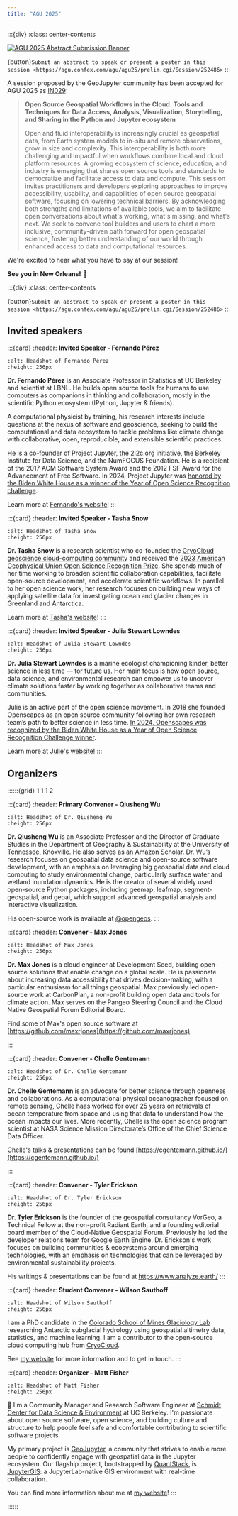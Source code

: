 ```yaml
---
title: "AGU 2025"
---
```


:::{div}
:class: center-contents

[![AGU 2025 Abstract Submission Banner](https://higherlogicdownload.s3.amazonaws.com/AGU/e969ee71-50c4-4d68-aaab-3ce9ee4fd75e/UploadedAds/AGU25%20Abstracts%20Now%20Open%20Ad_728x90%20(2).png)](https://agu.confex.com/agu/agu25/prelim.cgi/Session/252486)

{button}`Submit an abstract to speak or present a poster in this session <https://agu.confex.com/agu/agu25/prelim.cgi/Session/252486>`
:::

A session proposed by the GeoJupyter community has been accepted for AGU 2025 as
[IN029](https://agu.confex.com/agu/agu25/prelim.cgi/Session/252486):

> **Open Source Geospatial Workflows in the Cloud: Tools and Techniques for Data Access,
> Analysis, Visualization, Storytelling, and Sharing in the Python and Jupyter
> ecosystem**
>
> Open and fluid interoperability is increasingly crucial as geospatial data, from Earth
> system models to in-situ and remote observations, grow in size and complexity. This
> interoperability is both more challenging and impactful when workflows combine local
> and cloud platform resources. A growing ecosystem of science, education, and industry
> is emerging that shares open source tools and standards to democratize and facilitate
> access to data and compute. This session invites practitioners and developers
> exploring approaches to improve accessibility, usability, and capabilities of open
> source geospatial software, focusing on lowering technical barriers. By acknowledging
> both strengths and limitations of available tools, we aim to facilitate open
> conversations about what's working, what's missing, and what's next. We seek to
> convene tool builders and users to chart a more inclusive, community-driven path
> forward for open geospatial science, fostering better understanding of our world
> through enhanced access to data and computational resources.

We're excited to hear what you have to say at our session!

**See you in New Orleans!** 🚀

:::{div}
:class: center-contents

{button}`Submit an abstract to speak or present a poster in this session <https://agu.confex.com/agu/agu25/prelim.cgi/Session/252486>`
:::



## Invited speakers

:::{card}
:header: **Invited Speaker - Fernando Pérez**

```{image} https://fernandoperez.org/build/fperez-headshot-sq-s-4e70cce4b15d00e82c7526a6accbfea3.jpg
:alt: Headshot of Fernando Pérez
:height: 256px
```

**Dr. Fernando Pérez** is an Associate Professor in Statistics at UC Berkeley and scientist
at LBNL. He builds open source tools for humans to use computers as companions in
thinking and collaboration, mostly in the scientific Python ecosystem (IPython, Jupyter
& friends).

A computational physicist by training, his research interests include
questions at the nexus of software and geoscience, seeking to build the computational
and data ecosystem to tackle problems like climate change with collaborative, open,
reproducible, and extensible scientific practices.

He is a co-founder of Project Jupyter, the 2i2c.org initiative, the Berkeley Institute
for Data Science, and the NumFOCUS Foundation. He is a recipient of the 2017 ACM
Software System Award and the 2012 FSF Award for the Advancement of Free Software.
In 2024, Project Jupyter was
[honored by the Biden White House as a winner of the Year of Open Science Recognition challenge](https://bidenwhitehouse.archives.gov/ostp/news-updates/2024/03/21/white-house-office-of-science-technology-policy-announces-year-of-open-science-recognition-challenge-winners/).

Learn more at [Fernando's website](https://fernandoperez.org/)!
:::


:::{card}
:header: **Invited Speaker - Tasha Snow**

```{image} https://media.licdn.com/dms/image/v2/C4E03AQFfE-mfJ8OE4g/profile-displayphoto-shrink_400_400/profile-displayphoto-shrink_400_400/0/1589222350971?e=1755734400&v=beta&t=njqVgtlZa9-qJjDnuVtH2THOiB3quBGxBUmvF36vJec
:alt: Headshot of Tasha Snow
:height: 256px
```

**Dr. Tasha Snow** is a research scientist who co-founded the
[CryoCloud geoscience cloud-computing community](https://cryointhecloud.com/)
and received the
[2023 American Geophysical Union Open Science Recognition Prize](https://www.minesnewsroom.com/news/tasha-snow-receives-2023-agu-open-science-recognition-prize).
She spends much of her time working to broaden scientific
collaboration capabilities, facilitate open-source development, and accelerate
scientific workflows. In parallel to her open science work, her research focuses on
building new ways of applying satellite data for investigating ocean and glacier changes
in Greenland and Antarctica.

Learn more at [Tasha's website](https://tsnow03.github.io/)!
:::


:::{card}
:header: **Invited Speaker - Julia Stewart Lowndes**

```{image} https://raw.githubusercontent.com/jules32/jules32.github.io/refs/heads/main/images/lowndes-portrait-square.jpeg
:alt: Headshot of Julia Stewart Lowndes
:height: 256px
```

**Dr. Julia Stewart Lowndes** is a marine ecologist championing kinder, better science
in less time — for future us. Her main focus is how open source, data science, and
environmental research can empower us to uncover climate solutions faster by working
together as collaborative teams and communities.

Julie is an active part of the open science movement. In 2018 she founded Openscapes as
an open source community following her own research team’s path to better science in
less time.
[In 2024, Openscapes was recognized by the Biden White House as a Year of Open Science Recognition Challenge winner](https://openscapes.org/blog/2024-10-03-openscapes-recognized-white-house/).

Learn more at [Julie's website](https://jules32.github.io/)!
:::


## Organizers

::::::{grid} 1 1 1 2

:::{card}
:header: **Primary Convener - Qiusheng Wu**

```{image} https://github.com/user-attachments/assets/f65928b0-1771-4bff-8331-a9168c16c9d8
:alt: Headshot of Dr. Qiusheng Wu
:height: 256px
```
**Dr. Qiusheng Wu** is an Associate Professor and the Director of Graduate Studies in the
Department of Geography & Sustainability at the University of Tennessee, Knoxville. He
also serves as an Amazon Scholar. Dr. Wu’s research focuses on geospatial data science
and open-source software development, with an emphasis on leveraging big geospatial data
and cloud computing to study environmental change, particularly surface water and
wetland inundation dynamics. He is the creator of several widely used open-source Python
packages, including geemap, leafmap, segment-geospatial, and geoai, which support
advanced geospatial analysis and interactive visualization.

His open-source work is available at [\@opengeos](https://github.com/opengeos).
:::


:::{card}
:header: **Convener - Max Jones**

```{image} https://avatars.githubusercontent.com/u/14077947?v=4
:alt: Headshot of Max Jones
:height: 256px
```

**Dr. Max Jones** is a cloud engineer at Development Seed, building open-source solutions that
enable change on a global scale. He is passionate about increasing data accessibility that drives
decision-making, with a particular enthusiasm for all things geospatial. Max previously led open-source
work at CarbonPlan, a non-profit building open data and tools for climate action. Max serves on the
Pangeo Steering Council and the Cloud Native Geospatial Forum Editorial Board.

Find some of Max's open source software at [https://github.com/maxrjones](https://github.com/maxrjones).

:::


:::{card}
:header: **Convener - Chelle Gentemann**

```{image} https://cgentemann.github.io/images/bio-photo.jpg
:alt: Headshot of Dr. Chelle Gentemann
:height: 256px
```

**Dr. Chelle Gentemann** is an advocate for better science through openness and collaborations. As a
computational physical oceanographer focused on remote sensing, Chelle haas worked for over 25 years
on retrievals of ocean temperature from space and using that data to understand how the ocean impacts
our lives. More recently, Chelle is the open science program scientist at NASA Science Mission
Directorate’s Office of the Chief Science Data Officer.

Chelle's talks & presentations can be found [https://cgentemann.github.io/](https://cgentemann.github.io/)

:::


:::{card}
:header: **Convener - Tyler Erickson**

```{image} https://media.licdn.com/dms/image/v2/D5603AQHLWPmrk6VHcQ/profile-displayphoto-shrink_400_400/profile-displayphoto-shrink_400_400/0/1726186563133?e=1757548800&v=beta&t=mNpM6EfWf76P6_O2HoeQfz9t0KWGeqO_ALHLnV6YqAw
:alt: Headshot of Dr. Tyler Erickson
:height: 256px
```

**Dr. Tyler Erickson** is the founder of the geospatial consultancy VorGeo, a Technical
Fellow at the non-profit Radiant Earth, and a founding editorial board member of the
Cloud-Native Geospatial Forum. Previously he led the developer relations team for Google
Earth Engine. Dr. Erickson's work focuses on building communities & ecosystems around
emerging technologies, with an emphasis on technologies that can be leveraged by
environmental sustainability projects.

His writings & presentations can be found at <https://www.analyze.earth/>
:::


:::{card}
:header: **Student Convener - Wilson Sauthoff**

```{image} https://s.gravatar.com/avatar/592f53327260a6ff28d3e5f0e1b278f2?s=270%27
:alt: Headshot of Wilson Sauthoff
:height: 256px
```

I am a PhD candidate in the [Colorado School of Mines Glaciology Lab](https://github.com/MinesGlaciology)
researching Antarctic subglacial hydrology using geospatial altimetry data, statistics, and machine learning.
I am a contributor to the open-source cloud computing hub from [CryoCloud](https://cryointhecloud.com).

See [my website](https://wsauthoff.github.io/) for more information and to get in touch.
:::


:::{card}
:header: **Organizer - Matt Fisher**

```{image} https://github.com/user-attachments/assets/fdd6baa3-5128-433b-af1f-dfb13581ef2e
:alt: Headshot of Matt Fisher
:height: 256px
```

👋 I'm a Community Manager and Research Software Engineer at
[Schmidt Center for Data Science & Environment](https://dse.berkeley.edu/) at UC
Berkeley.
I'm passionate about open source software, open science, and building culture and
structure to help people feel safe and comfortable contributing to scientific software
projects.

My primary project is [GeoJupyter](https://geojupyter.org/), a community that strives to
enable more people to confidently engage with geospatial data in the Jupyter ecosystem.
Our flagship project, bootstrapped by [QuantStack](https://quantstack.net/), is
[JupyterGIS](https://jupytergis.readthedocs.io/): a JupyterLab-native GIS environment
with real-time collaboration.

You can find more information about me at [my website](https://mfisher87.github.io/)!
:::

::::::
